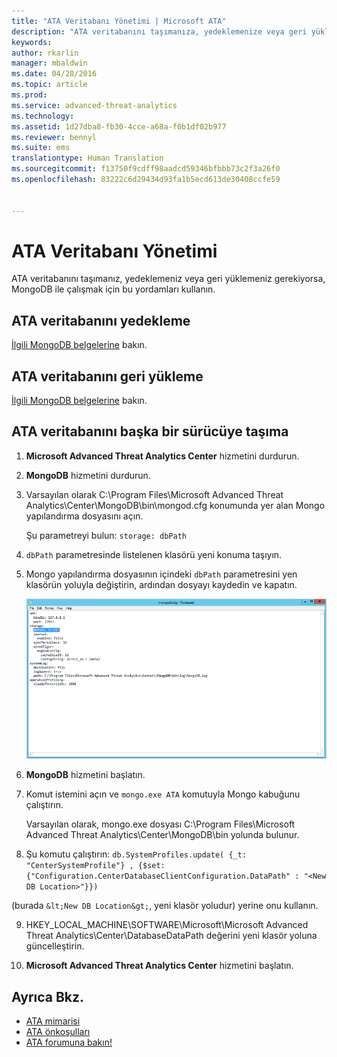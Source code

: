 ```yaml
---
title: "ATA Veritabanı Yönetimi | Microsoft ATA"
description: "ATA veritabanını taşımanıza, yedeklemenize veya geri yüklemenize yardımcı olacak yordamlar."
keywords: 
author: rkarlin
manager: mbaldwin
ms.date: 04/28/2016
ms.topic: article
ms.prod: 
ms.service: advanced-threat-analytics
ms.technology: 
ms.assetid: 1d27dba8-fb30-4cce-a68a-f0b1df02b977
ms.reviewer: bennyl
ms.suite: ems
translationtype: Human Translation
ms.sourcegitcommit: f13750f9cdff98aadcd59346bfbbb73c2f3a26f0
ms.openlocfilehash: 83222c6d29434d93fa1b5ecd613de30408ccfe59


---
```


# ATA Veritabanı Yönetimi
ATA veritabanını taşımanız, yedeklemeniz veya geri yüklemeniz gerekiyorsa, MongoDB ile çalışmak için bu yordamları kullanın.

## ATA veritabanını yedekleme
[İlgili MongoDB belgelerine](http://docs.mongodb.org/manual/administration/backup/) bakın.

## ATA veritabanını geri yükleme
[İlgili MongoDB belgelerine](http://docs.mongodb.org/manual/administration/backup/) bakın.

## ATA veritabanını başka bir sürücüye taşıma

1.  **Microsoft Advanced Threat Analytics Center** hizmetini durdurun.

2.  **MongoDB** hizmetini durdurun.

3.  Varsayılan olarak C:\Program Files\Microsoft Advanced Threat Analytics\Center\MongoDB\bin\mongod.cfg konumunda yer alan Mongo yapılandırma dosyasını açın.

    Şu parametreyi bulun: `storage: dbPath`

4.  `dbPath` parametresinde listelenen klasörü yeni konuma taşıyın.

5.  Mongo yapılandırma dosyasının içindeki `dbPath` parametresini yen klasörün yoluyla değiştirin, ardından dosyayı kaydedin ve kapatın.

    ![MongoDB yapılandırmasını değiştirme resmi](media/ATA-mongoDB-moveDB.png)

6.  **MongoDB** hizmetini başlatın.

7.  Komut istemini açın ve `mongo.exe ATA` komutuyla Mongo kabuğunu çalıştırın.

    Varsayılan olarak, mongo.exe dosyası C:\Program Files\Microsoft Advanced Threat Analytics\Center\MongoDB\bin yolunda bulunur.

8.  Şu komutu çalıştırın: `db.SystemProfiles.update( {_t: "CenterSystemProfile"} , {$set:{"Configuration.CenterDatabaseClientConfiguration.DataPath" : "<New DB Location>"}})`

   <New DB Location> (burada `&lt;New DB Location&gt;`, yeni klasör yoludur) yerine onu kullanın.

9.  HKEY_LOCAL_MACHINE\SOFTWARE\Microsoft\Microsoft Advanced Threat Analytics\Center\DatabaseDataPath değerini yeni klasör yoluna güncelleştirin.

9. **Microsoft Advanced Threat Analytics Center** hizmetini başlatın.

## Ayrıca Bkz.
- [ATA mimarisi](/advanced-threat-analytics/plan-design/ata-architecture)
- [ATA önkoşulları](/advanced-threat-analytics/plan-design/ata-prerequisites)
- [ATA forumuna bakın!](https://social.technet.microsoft.com/Forums/security/home?forum=mata)




<!--HONumber=Jul16_HO4-->


